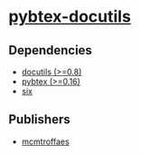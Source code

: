 # [pybtex-docutils](https://pypi.org/project/pybtex-docutils)

## Dependencies
- [docutils (>=0.8)](packages/d/docutils.md)
- [pybtex (>=0.16)](packages/p/pybtex.md)
- [six](packages/s/six.md)



## Publishers
- [mcmtroffaes](https://pypi.org/user/mcmtroffaes)

